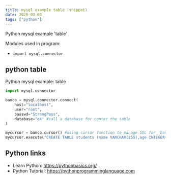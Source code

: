 ```yaml
---
title: mysql example table (snippet)
date: 2020-03-03
tags: ["python"]
---
```

Python mysql example 'table'


Modules used in program: 
* `import mysql.connector`

## python table

Python mysql example: table

```python
import mysql.connector

banco = mysql.connector.connect(
    host="localhost",
    user="root",
    passwd="StrongPass",
    database="eX" #call a database for conter the table
)

mycursor = banco.cursor() #using cursor function to manage SQL for 'banco'
mycursor.execute("CREATE TABLE students (name VARCHAR(255),age INTEGER(10))")


```

## Python links

- Learn Python: https://pythonbasics.org/
- Python Tutorial: https://pythonprogramminglanguage.com
